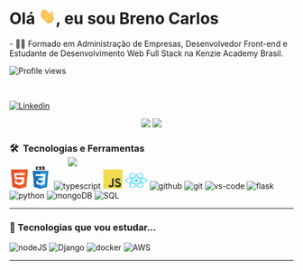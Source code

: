   <h1>Olá <img src="https://raw.githubusercontent.com/ABSphreak/ABSphreak/master/gifs/Hi.gif" width="30px">, eu sou Breno Carlos</h1>

  <p>
  - 👨‍💻 Formado em Administração de Empresas, Desenvolvedor Front-end e Estudante de Desenvolvimento Web Full Stack na Kenzie Academy Brasil. <p align="left"> <img src="https://komarev.com/ghpvc/?username=brenobcos&color=blue" alt="Profile views" /> </p>
  
  <br>

  [![Linkedin](https://img.shields.io/badge/LinkedIn-0077B5?style=for-the-badge&logo=linkedin&logoColor=white)](https://www.linkedin.com/in/devbrenocar/)

   <div align="center">
 
  <img height="200em" src="https://github-readme-stats.vercel.app/api?username=brenobcos&show_icons=true&theme=dark"/>
  <img height="200em" src="https://github-readme-stats.vercel.app/api/top-langs/?username=brenobcos&theme=dark"/>
  <br>
   </div>
   
### 🛠 &nbsp;Tecnologias e Ferramentas   <img src="https://user-images.githubusercontent.com/83380946/154828564-077362a5-7eab-430f-9929-4bd2ce8db691.png" width="400" align="right">

 <img src="https://raw.githubusercontent.com/devicons/devicon/master/icons/html5/html5-original.svg" alt="html5"  width="35" height="35"/><img src="https://raw.githubusercontent.com/devicons/devicon/master/icons/css3/css3-original-wordmark.svg" alt="css3" width="40" height="40"/> </a> <img src="https://cdn.jsdelivr.net/gh/devicons/devicon/icons/typescript/typescript-original.svg" alt="typescript" width="35" height="35"/> <img src="https://raw.githubusercontent.com/devicons/devicon/master/icons/javascript/javascript-original.svg" alt="javascript" width="35" height="35"/> </a><img alt="ReactJs" width="40" height="30" src="https://raw.githubusercontent.com/devicons/devicon/master/icons/react/react-original.svg"> </a> <img src="https://cdn.jsdelivr.net/gh/devicons/devicon/icons/github/github-original-wordmark.svg" alt="github" width="40" height="33"/> <img src="https://cdn.jsdelivr.net/gh/devicons/devicon/icons/git/git-plain.svg" alt="git" width="35" height="35"/> <img src="https://cdn.jsdelivr.net/gh/devicons/devicon/icons/vscode/vscode-original.svg" alt="vs-code" width="35" height="35"/> <img src="https://cdn.jsdelivr.net/gh/devicons/devicon/icons/flask/flask-original-wordmark.svg" alt="flask" width="45" height="45"/> </a> <img src="https://cdn.jsdelivr.net/gh/devicons/devicon/icons/python/python-original-wordmark.svg" alt="python"  width="40" height="40"/> <img src="https://cdn.jsdelivr.net/gh/devicons/devicon/icons/mongodb/mongodb-original-wordmark.svg" alt="mongoDB" width="40" height="40"/> <img src="https://cdn.jsdelivr.net/gh/devicons/devicon/icons/postgresql/postgresql-original-wordmark.svg" alt="SQL" width="45" height="45"/>
 
 ---

### 📘 Tecnologias que vou estudar...

 <div style= "display: inline_block">
<img src="https://cdn.jsdelivr.net/gh/devicons/devicon/icons/nodejs/nodejs-original-wordmark.svg" alt="nodeJS" width="45" height="45"/> </a><img alt="Django" width="45" height="45" src="https://cdn.jsdelivr.net/gh/devicons/devicon/icons/django/django-plain-wordmark.svg" </a> <img src="https://cdn.jsdelivr.net/gh/devicons/devicon/icons/docker/docker-original-wordmark.svg" alt="docker" width="45" height="45"/> <img src="https://cdn.jsdelivr.net/gh/devicons/devicon/icons/amazonwebservices/amazonwebservices-original-wordmark.svg" alt="AWS" width="55" height="55"/>
 </div>
 
---
